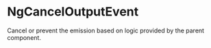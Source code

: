 # NgCancelOutputEvent

Cancel or prevent the emission based on logic provided by the parent component.
